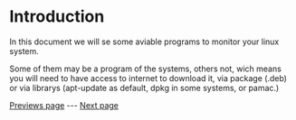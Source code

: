 # Introduction

In this document we will se some aviable programs to monitor your linux system.

Some of them may be a program of the systems, others not, wich means you will need to have access to internet to download it, via package (.deb) or via librarys (apt-update as default, dpkg in some systems, or pamac.)

[Previews page](README.md)  ---  [Next page](doc.md)
